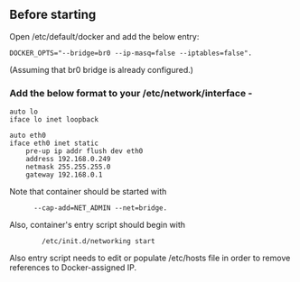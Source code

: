## Before starting 
Open /etc/default/docker and add the below entry:

    DOCKER_OPTS="--bridge=br0 --ip-masq=false --iptables=false". 
(Assuming that br0 bridge is already configured.)

### Add the below format to your /etc/network/interface -
    auto lo
    iface lo inet loopback

    auto eth0
    iface eth0 inet static
        pre-up ip addr flush dev eth0
        address 192.168.0.249
        netmask 255.255.255.0
        gateway 192.168.0.1

Note that container should be started with
          
          --cap-add=NET_ADMIN --net=bridge. 

Also, container's entry script should begin with 
        
            /etc/init.d/networking start

Also entry script needs to edit or populate /etc/hosts file in order to remove references to Docker-assigned IP.

